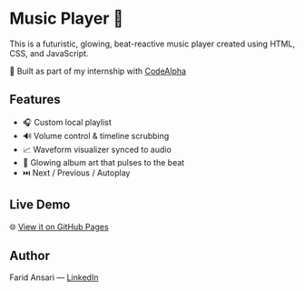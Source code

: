 # Music Player 🎵

This is a futuristic, glowing, beat-reactive music player created using HTML, CSS, and JavaScript.

🔨 Built as part of my internship with [CodeAlpha](https://www.linkedin.com/company/codealpha/posts/?feedView=all)

## Features
- 🎧 Custom local playlist
- 🔊 Volume control & timeline scrubbing
- 📈 Waveform visualizer synced to audio
- 💚 Glowing album art that pulses to the beat
- ⏭️ Next / Previous / Autoplay

## Live Demo
🌐 [View it on GitHub Pages](https://mdfariduddinansari.github.io/CodeAlpha_MusicPlayer/)

## Author
Farid Ansari — [LinkedIn](https://www.linkedin.com/in/md-fariduddin-ansari-a481a5326/)
